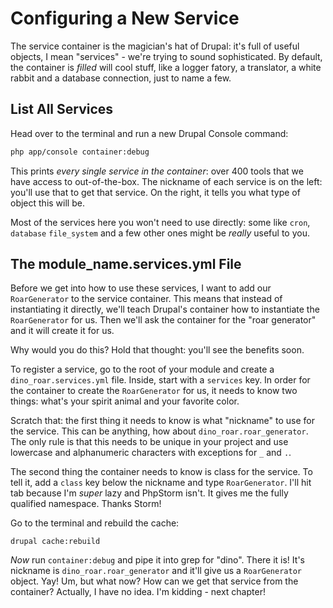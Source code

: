 # Configuring a New Service

The service container is the magician's hat of Drupal: it's full of useful objects,
I mean "services" - we're trying to sound sophisticated. By default, the container
is *filled* will cool stuff, like a logger fatory, a translator, a white rabbit and
a database connection, just to name a few.

## List All Services

Head over to the terminal and run a new Drupal Console command:

```bash
php app/console container:debug
```

This prints *every single service in the container*: over 400 tools that we have
access to out-of-the-box. The nickname of each service is on the left: you'll use
that to get that service. On the right, it tells you what type of object this will
be.

Most of the services here you won't need to use directly: some like `cron`, `database`
`file_system` and a few other ones might be *really* useful to you.

## The module_name.services.yml File

Before we get into how to use these services, I want to add our `RoarGenerator` to
the service container. This means that instead of instantiating it directly, we'll
teach Drupal's container how to instantiate the `RoarGenerator` for us. Then we'll
ask the container for the "roar generator" and it will create it for us.

Why would you do this? Hold that thought: you'll see the benefits soon.

To register a service, go to the root of your module and create a `dino_roar.services.yml`
file. Inside, start with a `services` key. In order for the container to create the
`RoarGenerator` for us, it needs to know two things: what's your spirit animal and
your favorite color.

Scratch that: the first thing it needs to know is what "nickname" to use for the
service. This can be anything, how about `dino_roar.roar_generator`. The only rule
is that this needs to be unique in your project and use lowercase and alphanumeric
characters with exceptions for `_` and `.`.

The second thing the container needs to know is class for the service. To tell it,
add a `class` key below the nickname and type `RoarGenerator`. I'll hit tab because
I'm *super* lazy and PhpStorm isn't. It gives me the fully qualified namespace. Thanks
Storm!

Go to the terminal and rebuild the cache:

```
drupal cache:rebuild
```

*Now* run `container:debug` and pipe it into grep for "dino". There it is! It's nickname
is `dino_roar.roar_generator` and it'll give us a `RoarGenerator` object. Yay! Um,
but what now? How can we get that service from the container? Actually, I have no
idea. I'm kidding - next chapter!
